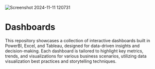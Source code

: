 ![Screenshot 2024-11-11 120731](https://github.com/user-attachments/assets/885400fe-9114-48e8-8f2b-f0d6af66444a)
# Dashboards
This repository showcases a collection of interactive dashboards built in PowerBI, Excel, and Tableau, designed for data-driven insights and decision-making. Each dashboard is tailored to highlight key metrics, trends, and visualizations for various business scenarios, utilizing data visualization best practices and storytelling techniques.
